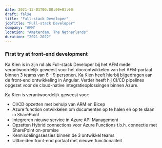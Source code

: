 ```yaml
---
date: 2021-12-01T00:00:00+01:00
draft: false
title: "Full-stack Developer"
jobTitle: "Full-stack Developer"
company: "AFM"
location: "Amsterdam, The Netherlands"
duration: "2021-2022"
---
```

### First try at front-end development

Ka Kien is in zijn rol als Full-stack Developer bij het AFM mede verantwoordelijk geweest voor het doorontwikkelen van het AFM-portaal binnen 3 teams van 6 - 9 personen. Ka Kien heeft hierbij bijgedragen aan de front-end ontwikkeling in Angular. Verder heeft hij CI/CD pipelines opgezet voor de cloud-native integratieoplossingen binnen Azure.

Ka Kien is verantwoordelijk geweest voor:
-	CI/CD opzetten met behulp van ARM en Bicep
-	Azure function ontwikkelen om documenten op te halen en op te slaan in SharePoint
-	Integreren nieuwe service in Azure API Management
-	Opzetten Hybrid connections voor Azure Functions t.b.h. connectie met SharePoint on-premise
-	Kennisdelingssessies binnen de 3 ontwikkel teams
-	Uitbreiden front-end portaal met nieuwe functionaliteit 
